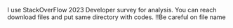 I use StackOverFlow 2023 Developer survey for analysis. You can reach download files and put same directory with codes.
!!Be careful on file name
